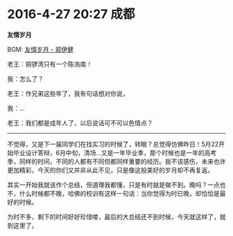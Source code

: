 # 2016-4-27 20:27 成都

**友情岁月**

BGM: [友情岁月 - 郑伊健](https://i.y.qq.com/v8/playsong.html?songid=103387716&source=yqq#wechat_redirect)

老王：铜锣湾只有一个陈浩南！

我：怎么了？

老王：作兄弟这些年了，我有句话想对你说，

我：...

老王：我们都是成年人了，以后说话可不可以色情点？

---

不觉得，又是下一届同学们在找实习的时候了，转眼？总觉得仿佛昨日！5月22开始毕业设计答辩，6月中旬，清场...又是一年毕业季，那个时候也是一年的高考季，同样的时间，不同的人都有不同但都同样重要的经历。我不该感伤，未来也许更加精彩，今天的你们又并非从此不见，只是像这般美好的岁月却不再复返。

其实一开始我就该作个总结，但道理我都懂，只是有时就是做不到。晚吗？一点也不，什么时候都不晚，哈佛的校训有这样一句话：当你觉得为时已晚，却恰恰是最好的时候。

为时不多，剩下的时间好好珍惜喽，最后的大总结还不到时候，今天就这样了，就到这里了。
